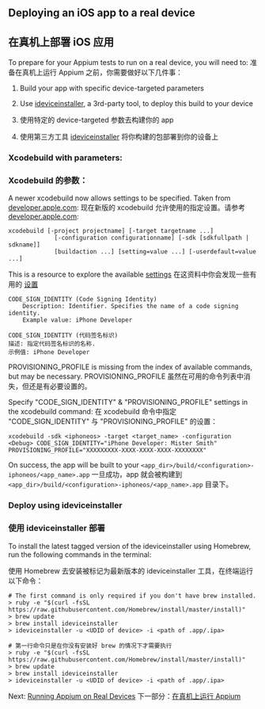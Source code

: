 ## Deploying an iOS app to a real device
## 在真机上部署 iOS 应用

To prepare for your Appium tests to run on a real device, you will need to:
准备在真机上运行 Appium 之前，你需要做好以下几件事：

1. Build your app with specific device-targeted parameters
2. Use [ideviceinstaller](https://github.com/libimobiledevice/ideviceinstaller), a 3rd-party tool,
 to deploy this build to your device

1. 使用特定的 device-targeted 参数去构建你的 app
2. 使用第三方工具 [ideviceinstaller](https://github.com/libimobiledevice/ideviceinstaller) 将你构建的包部署到你的设备上 

### Xcodebuild with parameters:
### Xcodebuild 的参数：

A newer xcodebuild now allows settings to be specified. Taken from [developer.apple.com](https://developer.apple.com/library/mac/#documentation/Darwin/Reference/ManPages/man1/xcodebuild.1.html):
现在新版的 xcodebuild 允许使用的指定设置。请参考[developer.apple.com](https://developer.apple.com/library/mac/#documentation/Darwin/Reference/ManPages/man1/xcodebuild.1.html):

```center
xcodebuild [-project projectname] [-target targetname ...]
             [-configuration configurationname] [-sdk [sdkfullpath | sdkname]]
             [buildaction ...] [setting=value ...] [-userdefault=value ...]
```

This is a resource to explore the available [settings](https://developer.apple.com/library/mac/#documentation/DeveloperTools/Reference/XcodeBuildSettingRef/1-Build_Setting_Reference/build_setting_ref.html#//apple_ref/doc/uid/TP40003931-CH3-DontLinkElementID_10)
在这资料中你会发现一些有用的 [设置](https://developer.apple.com/library/mac/#documentation/DeveloperTools/Reference/XcodeBuildSettingRef/1-Build_Setting_Reference/build_setting_ref.html#//apple_ref/doc/uid/TP40003931-CH3-DontLinkElementID_10)

```center
CODE_SIGN_IDENTITY (Code Signing Identity)
    Description: Identifier. Specifies the name of a code signing identity.
    Example value: iPhone Developer
```

```center
CODE_SIGN_IDENTITY (代码签名标识)
描述: 指定代码签名标识的名称.
示例值: iPhone Developer

```



PROVISIONING_PROFILE is missing from the index of available commands,
but may be necessary.
PROVISIONING_PROFILE 虽然在可用的命令列表中消失，但还是有必要设置的。


Specify "CODE_SIGN_IDENTITY" & "PROVISIONING_PROFILE" settings in the
xcodebuild command:
在 xcodebuild 命令中指定 "CODE_SIGN_IDENTITY" 与 "PROVISIONING_PROFILE" 的设置：

```center
xcodebuild -sdk <iphoneos> -target <target_name> -configuration <Debug> CODE_SIGN_IDENTITY="iPhone Developer: Mister Smith" PROVISIONING_PROFILE="XXXXXXXXX-XXXX-XXXX-XXXX-XXXXXXXX"
```

On success, the app will be built to your ```<app_dir>/build/<configuration>-iphoneos/<app_name>.app```
一旦成功，app 就会被构建到 ```<app_dir>/build/<configuration>-iphoneos/<app_name>.app``` 目录下。


### Deploy using ideviceinstaller
### 使用 ideviceinstaller 部署

To install the latest tagged version of the ideviceinstaller using
Homebrew, run the following commands in the terminal:

使用 Homebrew 去安装被标记为最新版本的 ideviceinstaller 工具，在终端运行以下命令：

 ``` center
 # The first command is only required if you don't have brew installed.
 > ruby -e "$(curl -fsSL https://raw.githubusercontent.com/Homebrew/install/master/install)"
 > brew update
 > brew install ideviceinstaller
 > ideviceinstaller -u <UDID of device> -i <path of .app/.ipa>
 ```

``` center
# 第一行命令只是在你没有安装好 brew 的情况下才需要执行
> ruby -e "$(curl -fsSL https://raw.githubusercontent.com/Homebrew/install/master/install)"
> brew update
> brew install ideviceinstaller
> ideviceinstaller -u <UDID of device> -i <path of .app/.ipa>
```

Next: [Running Appium on Real Devices](real-devices.md)
下一部分：[在真机上运行 Appium](real-devices.md)
